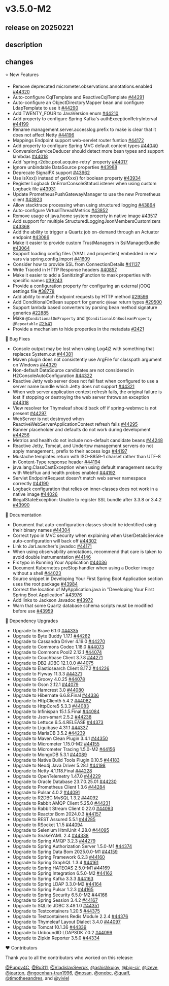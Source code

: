 # v3.5.0-M2

## release on 20250221

## description

## changes

⭐ New Features

* Remove deprecated micrometer.observations.annotations.enabled <a href="https://github.com/spring-projects/spring-boot/pull/44320" data-hovercard-type="pull_request" data-hovercard-url="/spring-projects/spring-boot/pull/44320/hovercard">#44320</a>
* Auto-configure CqlTemplate and ReactiveCqlTemplate <a href="https://github.com/spring-projects/spring-boot/pull/44291" data-hovercard-type="pull_request" data-hovercard-url="/spring-projects/spring-boot/pull/44291/hovercard">#44291</a>
* Auto-configure an ObjectDirectoryMapper bean and configure LdapTemplate to use it <a href="https://github.com/spring-projects/spring-boot/pull/44290" data-hovercard-type="pull_request" data-hovercard-url="/spring-projects/spring-boot/pull/44290/hovercard">#44290</a>
* Add TWENTY_FOUR to JavaVersion enum <a href="https://github.com/spring-projects/spring-boot/issues/44210" data-hovercard-type="issue" data-hovercard-url="/spring-projects/spring-boot/issues/44210/hovercard">#44210</a>
* Add property to configure Spring Kafka's authExceptionRetryInterval <a href="https://github.com/spring-projects/spring-boot/issues/44199" data-hovercard-type="issue" data-hovercard-url="/spring-projects/spring-boot/issues/44199/hovercard">#44199</a>
* Rename management.server.accesslog.prefix to make is clear that it does not affect Netty <a href="https://github.com/spring-projects/spring-boot/issues/44196" data-hovercard-type="issue" data-hovercard-url="/spring-projects/spring-boot/issues/44196/hovercard">#44196</a>
* Mappings Endpoint support web-servlet router funtion <a href="https://github.com/spring-projects/spring-boot/pull/44172" data-hovercard-type="pull_request" data-hovercard-url="/spring-projects/spring-boot/pull/44172/hovercard">#44172</a>
* Add property to configure Spring MVC default content types <a href="https://github.com/spring-projects/spring-boot/pull/44040" data-hovercard-type="pull_request" data-hovercard-url="/spring-projects/spring-boot/pull/44040/hovercard">#44040</a>
* ConversionServiceDeducer should detect more bean types and support lambdas <a href="https://github.com/spring-projects/spring-boot/issues/44018" data-hovercard-type="issue" data-hovercard-url="/spring-projects/spring-boot/issues/44018/hovercard">#44018</a>
* Add 'spring.r2dbc.pool.acquire-retry' property <a href="https://github.com/spring-projects/spring-boot/issues/44017" data-hovercard-type="issue" data-hovercard-url="/spring-projects/spring-boot/issues/44017/hovercard">#44017</a>
* Ignore unbindable DataSource properties <a href="https://github.com/spring-projects/spring-boot/issues/43988" data-hovercard-type="issue" data-hovercard-url="/spring-projects/spring-boot/issues/43988/hovercard">#43988</a>
* Deprecate SignalFX support <a href="https://github.com/spring-projects/spring-boot/issues/43962" data-hovercard-type="issue" data-hovercard-url="/spring-projects/spring-boot/issues/43962/hovercard">#43962</a>
* Use isXxx() instead of getXxx() for boolean property <a href="https://github.com/spring-projects/spring-boot/pull/43934" data-hovercard-type="pull_request" data-hovercard-url="/spring-projects/spring-boot/pull/43934/hovercard">#43934</a>
* Register Logback OnErrorConsoleStatusListener when using custom Logback file <a href="https://github.com/spring-projects/spring-boot/pull/43931" data-hovercard-type="pull_request" data-hovercard-url="/spring-projects/spring-boot/pull/43931/hovercard">#43931</a>
* Update PrometheusPushGatewayManager to use the new Prometheus client <a href="https://github.com/spring-projects/spring-boot/issues/43923" data-hovercard-type="issue" data-hovercard-url="/spring-projects/spring-boot/issues/43923/hovercard">#43923</a>
* Allow stacktrace processing when using structured logging <a href="https://github.com/spring-projects/spring-boot/issues/43864" data-hovercard-type="issue" data-hovercard-url="/spring-projects/spring-boot/issues/43864/hovercard">#43864</a>
* Auto-configure VirtualThreadMetrics <a href="https://github.com/spring-projects/spring-boot/pull/43852" data-hovercard-type="pull_request" data-hovercard-url="/spring-projects/spring-boot/pull/43852/hovercard">#43852</a>
* Remove usage of java.home system property in native image <a href="https://github.com/spring-projects/spring-boot/pull/43517" data-hovercard-type="pull_request" data-hovercard-url="/spring-projects/spring-boot/pull/43517/hovercard">#43517</a>
* Add support for multiple StructuredLoggingJsonMembersCustomizers <a href="https://github.com/spring-projects/spring-boot/pull/43368" data-hovercard-type="pull_request" data-hovercard-url="/spring-projects/spring-boot/pull/43368/hovercard">#43368</a>
* Add the ability to trigger a Quartz job on-demand through an Actuator endpoint <a href="https://github.com/spring-projects/spring-boot/pull/43086" data-hovercard-type="pull_request" data-hovercard-url="/spring-projects/spring-boot/pull/43086/hovercard">#43086</a>
* Make it easier to provide custom TrustManagers in SslManagerBundle <a href="https://github.com/spring-projects/spring-boot/issues/43064" data-hovercard-type="issue" data-hovercard-url="/spring-projects/spring-boot/issues/43064/hovercard">#43064</a>
* Support loading config files (YAML and properties) embedded in env vars via spring.config.import <a href="https://github.com/spring-projects/spring-boot/issues/41609" data-hovercard-type="issue" data-hovercard-url="/spring-projects/spring-boot/issues/41609/hovercard">#41609</a>
* Consider how to provide SSL from ConnectionDetails <a href="https://github.com/spring-projects/spring-boot/issues/41137" data-hovercard-type="issue" data-hovercard-url="/spring-projects/spring-boot/issues/41137/hovercard">#41137</a>
* Write TraceId in HTTP Response headers <a href="https://github.com/spring-projects/spring-boot/issues/40857" data-hovercard-type="issue" data-hovercard-url="/spring-projects/spring-boot/issues/40857/hovercard">#40857</a>
* Make it easier to add a SanitizingFunction to mask properties with specific names <a href="https://github.com/spring-projects/spring-boot/issues/39243" data-hovercard-type="issue" data-hovercard-url="/spring-projects/spring-boot/issues/39243/hovercard">#39243</a>
* Provide a configuration property for configuring an external jOOQ settings file <a href="https://github.com/spring-projects/spring-boot/issues/38778" data-hovercard-type="issue" data-hovercard-url="/spring-projects/spring-boot/issues/38778/hovercard">#38778</a>
* Add ability to match Endpoint requests by HTTP method <a href="https://github.com/spring-projects/spring-boot/pull/29596" data-hovercard-type="pull_request" data-hovercard-url="/spring-projects/spring-boot/pull/29596/hovercard">#29596</a>
* Add ConditionalOnBean support for generic <code>@Bean</code> return types <a href="https://github.com/spring-projects/spring-boot/pull/29500" data-hovercard-type="pull_request" data-hovercard-url="/spring-projects/spring-boot/pull/29500/hovercard">#29500</a>
* Support lambda based converters by parsing bean method signature generics <a href="https://github.com/spring-projects/spring-boot/pull/22885" data-hovercard-type="pull_request" data-hovercard-url="/spring-projects/spring-boot/pull/22885/hovercard">#22885</a>
* Make <code>@ConditionalOnProperty</code> and <code>@ConditionalOnBooleanProperty</code> <code>@Repeatable</code> <a href="https://github.com/spring-projects/spring-boot/issues/2541" data-hovercard-type="issue" data-hovercard-url="/spring-projects/spring-boot/issues/2541/hovercard">#2541</a>
* Provide a mechanism to hide properties in the metadata <a href="https://github.com/spring-projects/spring-boot/issues/2421" data-hovercard-type="issue" data-hovercard-url="/spring-projects/spring-boot/issues/2421/hovercard">#2421</a>

🐞 Bug Fixes

* Console output may be lost when using Log4j2 with something that replaces System.out <a href="https://github.com/spring-projects/spring-boot/issues/44381" data-hovercard-type="issue" data-hovercard-url="/spring-projects/spring-boot/issues/44381/hovercard">#44381</a>
* Maven plugin does not consistently use ArgFile for classpath argument on Windows <a href="https://github.com/spring-projects/spring-boot/issues/44329" data-hovercard-type="issue" data-hovercard-url="/spring-projects/spring-boot/issues/44329/hovercard">#44329</a>
* Non-default DataSource candidates are not considered in H2ConsoleAutoConfiguration <a href="https://github.com/spring-projects/spring-boot/issues/44322" data-hovercard-type="issue" data-hovercard-url="/spring-projects/spring-boot/issues/44322/hovercard">#44322</a>
* Reactive Jetty web server does not fail fast when configured to use a server name bundle which Jetty does not support <a href="https://github.com/spring-projects/spring-boot/issues/44321" data-hovercard-type="issue" data-hovercard-url="/spring-projects/spring-boot/issues/44321/hovercard">#44321</a>
* When web server application context refresh fails, the original failure is lost if stopping or destroying the web server throws an exception <a href="https://github.com/spring-projects/spring-boot/issues/44318" data-hovercard-type="issue" data-hovercard-url="/spring-projects/spring-boot/issues/44318/hovercard">#44318</a>
* View resolver for Thymeleaf should back off if spring-webmvc is not present <a href="https://github.com/spring-projects/spring-boot/issues/44297" data-hovercard-type="issue" data-hovercard-url="/spring-projects/spring-boot/issues/44297/hovercard">#44297</a>
* WebServer is not destroyed when ReactiveWebServerApplicationContext refresh fails <a href="https://github.com/spring-projects/spring-boot/issues/44295" data-hovercard-type="issue" data-hovercard-url="/spring-projects/spring-boot/issues/44295/hovercard">#44295</a>
* Banner placeholder and defaults do not work during development <a href="https://github.com/spring-projects/spring-boot/issues/44256" data-hovercard-type="issue" data-hovercard-url="/spring-projects/spring-boot/issues/44256/hovercard">#44256</a>
* Metrics and health do not include non-default candidate beans <a href="https://github.com/spring-projects/spring-boot/issues/44248" data-hovercard-type="issue" data-hovercard-url="/spring-projects/spring-boot/issues/44248/hovercard">#44248</a>
* Reactive Jetty, Tomcat, and Undertow management servers do not apply management_ prefix to their access logs <a href="https://github.com/spring-projects/spring-boot/issues/44197" data-hovercard-type="issue" data-hovercard-url="/spring-projects/spring-boot/issues/44197/hovercard">#44197</a>
* Mustache templates return with ISO-8859-1 charset rather than UTF-8 in Content-Type response header <a href="https://github.com/spring-projects/spring-boot/issues/44194" data-hovercard-type="issue" data-hovercard-url="/spring-projects/spring-boot/issues/44194/hovercard">#44194</a>
* java.lang.ClassCastException when using default management security with WebFlux and health probes enabled <a href="https://github.com/spring-projects/spring-boot/issues/44192" data-hovercard-type="issue" data-hovercard-url="/spring-projects/spring-boot/issues/44192/hovercard">#44192</a>
* Servlet EndpointRequest doesn't match web server namespace correctly <a href="https://github.com/spring-projects/spring-boot/issues/44190" data-hovercard-type="issue" data-hovercard-url="/spring-projects/spring-boot/issues/44190/hovercard">#44190</a>
* Logback configuration that relies on inner-classes does not work in a native image <a href="https://github.com/spring-projects/spring-boot/issues/44026" data-hovercard-type="issue" data-hovercard-url="/spring-projects/spring-boot/issues/44026/hovercard">#44026</a>
* IllegalStateException: Unable to register SSL bundle after 3.3.8 or 3.4.2 <a href="https://github.com/spring-projects/spring-boot/issues/43990" data-hovercard-type="issue" data-hovercard-url="/spring-projects/spring-boot/issues/43990/hovercard">#43990</a>

📔 Documentation

* Document that auto-configuration classes should be identified using their binary names <a href="https://github.com/spring-projects/spring-boot/issues/44304" data-hovercard-type="issue" data-hovercard-url="/spring-projects/spring-boot/issues/44304/hovercard">#44304</a>
* Correct typo in MVC security when explaining when UserDetailsService auto-configuration will back off <a href="https://github.com/spring-projects/spring-boot/issues/44302" data-hovercard-type="issue" data-hovercard-url="/spring-projects/spring-boot/issues/44302/hovercard">#44302</a>
* Link to JarLauncher's javadoc <a href="https://github.com/spring-projects/spring-boot/issues/44171" data-hovercard-type="issue" data-hovercard-url="/spring-projects/spring-boot/issues/44171/hovercard">#44171</a>
* When using observability annotations, recommend that care is taken to avoid double instrumentation <a href="https://github.com/spring-projects/spring-boot/issues/44146" data-hovercard-type="issue" data-hovercard-url="/spring-projects/spring-boot/issues/44146/hovercard">#44146</a>
* Fix typo in Running Your Application <a href="https://github.com/spring-projects/spring-boot/issues/44036" data-hovercard-type="issue" data-hovercard-url="/spring-projects/spring-boot/issues/44036/hovercard">#44036</a>
* Document Kubernetes preStop handler when using a Docker image without a shell <a href="https://github.com/spring-projects/spring-boot/issues/44023" data-hovercard-type="issue" data-hovercard-url="/spring-projects/spring-boot/issues/44023/hovercard">#44023</a>
* Source snippet in Developing Your First Spring Boot Application section uses the root package <a href="https://github.com/spring-projects/spring-boot/issues/43984" data-hovercard-type="issue" data-hovercard-url="/spring-projects/spring-boot/issues/43984/hovercard">#43984</a>
* Correct the location of MyApplication.java in "Developing Your First Spring Boot Application" <a href="https://github.com/spring-projects/spring-boot/issues/43976" data-hovercard-type="issue" data-hovercard-url="/spring-projects/spring-boot/issues/43976/hovercard">#43976</a>
* Add links to Jackson Javadoc <a href="https://github.com/spring-projects/spring-boot/issues/43972" data-hovercard-type="issue" data-hovercard-url="/spring-projects/spring-boot/issues/43972/hovercard">#43972</a>
* Warn that some Quartz database schema scripts must be modified before use <a href="https://github.com/spring-projects/spring-boot/issues/43959" data-hovercard-type="issue" data-hovercard-url="/spring-projects/spring-boot/issues/43959/hovercard">#43959</a>

🔨 Dependency Upgrades

* Upgrade to Brave 6.1.0 <a href="https://github.com/spring-projects/spring-boot/issues/44335" data-hovercard-type="issue" data-hovercard-url="/spring-projects/spring-boot/issues/44335/hovercard">#44335</a>
* Upgrade to Byte Buddy 1.17.1 <a href="https://github.com/spring-projects/spring-boot/issues/44282" data-hovercard-type="issue" data-hovercard-url="/spring-projects/spring-boot/issues/44282/hovercard">#44282</a>
* Upgrade to Cassandra Driver 4.19.0 <a href="https://github.com/spring-projects/spring-boot/issues/44270" data-hovercard-type="issue" data-hovercard-url="/spring-projects/spring-boot/issues/44270/hovercard">#44270</a>
* Upgrade to Commons Codec 1.18.0 <a href="https://github.com/spring-projects/spring-boot/issues/44073" data-hovercard-type="issue" data-hovercard-url="/spring-projects/spring-boot/issues/44073/hovercard">#44073</a>
* Upgrade to Commons Pool2 2.12.1 <a href="https://github.com/spring-projects/spring-boot/issues/44074" data-hovercard-type="issue" data-hovercard-url="/spring-projects/spring-boot/issues/44074/hovercard">#44074</a>
* Upgrade to Couchbase Client 3.7.8 <a href="https://github.com/spring-projects/spring-boot/issues/44271" data-hovercard-type="issue" data-hovercard-url="/spring-projects/spring-boot/issues/44271/hovercard">#44271</a>
* Upgrade to DB2 JDBC 12.1.0.0 <a href="https://github.com/spring-projects/spring-boot/issues/44075" data-hovercard-type="issue" data-hovercard-url="/spring-projects/spring-boot/issues/44075/hovercard">#44075</a>
* Upgrade to Elasticsearch Client 8.17.2 <a href="https://github.com/spring-projects/spring-boot/issues/44226" data-hovercard-type="issue" data-hovercard-url="/spring-projects/spring-boot/issues/44226/hovercard">#44226</a>
* Upgrade to Flyway 11.3.3 <a href="https://github.com/spring-projects/spring-boot/issues/44371" data-hovercard-type="issue" data-hovercard-url="/spring-projects/spring-boot/issues/44371/hovercard">#44371</a>
* Upgrade to Groovy 4.0.25 <a href="https://github.com/spring-projects/spring-boot/issues/44078" data-hovercard-type="issue" data-hovercard-url="/spring-projects/spring-boot/issues/44078/hovercard">#44078</a>
* Upgrade to Gson 2.12.1 <a href="https://github.com/spring-projects/spring-boot/issues/44079" data-hovercard-type="issue" data-hovercard-url="/spring-projects/spring-boot/issues/44079/hovercard">#44079</a>
* Upgrade to Hamcrest 3.0 <a href="https://github.com/spring-projects/spring-boot/issues/44080" data-hovercard-type="issue" data-hovercard-url="/spring-projects/spring-boot/issues/44080/hovercard">#44080</a>
* Upgrade to Hibernate 6.6.8.Final <a href="https://github.com/spring-projects/spring-boot/issues/44336" data-hovercard-type="issue" data-hovercard-url="/spring-projects/spring-boot/issues/44336/hovercard">#44336</a>
* Upgrade to HttpClient5 5.4.2 <a href="https://github.com/spring-projects/spring-boot/issues/44082" data-hovercard-type="issue" data-hovercard-url="/spring-projects/spring-boot/issues/44082/hovercard">#44082</a>
* Upgrade to HttpCore5 5.3.3 <a href="https://github.com/spring-projects/spring-boot/issues/44083" data-hovercard-type="issue" data-hovercard-url="/spring-projects/spring-boot/issues/44083/hovercard">#44083</a>
* Upgrade to Infinispan 15.1.5.Final <a href="https://github.com/spring-projects/spring-boot/issues/44084" data-hovercard-type="issue" data-hovercard-url="/spring-projects/spring-boot/issues/44084/hovercard">#44084</a>
* Upgrade to Json-smart 2.5.2 <a href="https://github.com/spring-projects/spring-boot/issues/44238" data-hovercard-type="issue" data-hovercard-url="/spring-projects/spring-boot/issues/44238/hovercard">#44238</a>
* Upgrade to Lettuce 6.5.4.RELEASE <a href="https://github.com/spring-projects/spring-boot/issues/44373" data-hovercard-type="issue" data-hovercard-url="/spring-projects/spring-boot/issues/44373/hovercard">#44373</a>
* Upgrade to Liquibase 4.31.1 <a href="https://github.com/spring-projects/spring-boot/issues/44337" data-hovercard-type="issue" data-hovercard-url="/spring-projects/spring-boot/issues/44337/hovercard">#44337</a>
* Upgrade to MariaDB 3.5.2 <a href="https://github.com/spring-projects/spring-boot/issues/44239" data-hovercard-type="issue" data-hovercard-url="/spring-projects/spring-boot/issues/44239/hovercard">#44239</a>
* Upgrade to Maven Clean Plugin 3.4.1 <a href="https://github.com/spring-projects/spring-boot/issues/44350" data-hovercard-type="issue" data-hovercard-url="/spring-projects/spring-boot/issues/44350/hovercard">#44350</a>
* Upgrade to Micrometer 1.15.0-M2 <a href="https://github.com/spring-projects/spring-boot/issues/44155" data-hovercard-type="issue" data-hovercard-url="/spring-projects/spring-boot/issues/44155/hovercard">#44155</a>
* Upgrade to Micrometer Tracing 1.5.0-M2 <a href="https://github.com/spring-projects/spring-boot/issues/44156" data-hovercard-type="issue" data-hovercard-url="/spring-projects/spring-boot/issues/44156/hovercard">#44156</a>
* Upgrade to MongoDB 5.3.1 <a href="https://github.com/spring-projects/spring-boot/issues/44089" data-hovercard-type="issue" data-hovercard-url="/spring-projects/spring-boot/issues/44089/hovercard">#44089</a>
* Upgrade to Native Build Tools Plugin 0.10.5 <a href="https://github.com/spring-projects/spring-boot/issues/44183" data-hovercard-type="issue" data-hovercard-url="/spring-projects/spring-boot/issues/44183/hovercard">#44183</a>
* Upgrade to Neo4j Java Driver 5.28.1 <a href="https://github.com/spring-projects/spring-boot/issues/44198" data-hovercard-type="issue" data-hovercard-url="/spring-projects/spring-boot/issues/44198/hovercard">#44198</a>
* Upgrade to Netty 4.1.118.Final <a href="https://github.com/spring-projects/spring-boot/issues/44228" data-hovercard-type="issue" data-hovercard-url="/spring-projects/spring-boot/issues/44228/hovercard">#44228</a>
* Upgrade to OpenTelemetry 1.47.0 <a href="https://github.com/spring-projects/spring-boot/issues/44229" data-hovercard-type="issue" data-hovercard-url="/spring-projects/spring-boot/issues/44229/hovercard">#44229</a>
* Upgrade to Oracle Database 23.7.0.25.01 <a href="https://github.com/spring-projects/spring-boot/issues/44230" data-hovercard-type="issue" data-hovercard-url="/spring-projects/spring-boot/issues/44230/hovercard">#44230</a>
* Upgrade to Prometheus Client 1.3.6 <a href="https://github.com/spring-projects/spring-boot/issues/44284" data-hovercard-type="issue" data-hovercard-url="/spring-projects/spring-boot/issues/44284/hovercard">#44284</a>
* Upgrade to Pulsar 4.0.2 <a href="https://github.com/spring-projects/spring-boot/issues/44091" data-hovercard-type="issue" data-hovercard-url="/spring-projects/spring-boot/issues/44091/hovercard">#44091</a>
* Upgrade to R2DBC MySQL 1.3.2 <a href="https://github.com/spring-projects/spring-boot/issues/44092" data-hovercard-type="issue" data-hovercard-url="/spring-projects/spring-boot/issues/44092/hovercard">#44092</a>
* Upgrade to Rabbit AMQP Client 5.25.0 <a href="https://github.com/spring-projects/spring-boot/issues/44231" data-hovercard-type="issue" data-hovercard-url="/spring-projects/spring-boot/issues/44231/hovercard">#44231</a>
* Upgrade to Rabbit Stream Client 0.22.0 <a href="https://github.com/spring-projects/spring-boot/issues/44093" data-hovercard-type="issue" data-hovercard-url="/spring-projects/spring-boot/issues/44093/hovercard">#44093</a>
* Upgrade to Reactor Bom 2024.0.3 <a href="https://github.com/spring-projects/spring-boot/issues/44157" data-hovercard-type="issue" data-hovercard-url="/spring-projects/spring-boot/issues/44157/hovercard">#44157</a>
* Upgrade to REST Assured 5.5.1 <a href="https://github.com/spring-projects/spring-boot/issues/44285" data-hovercard-type="issue" data-hovercard-url="/spring-projects/spring-boot/issues/44285/hovercard">#44285</a>
* Upgrade to RSocket 1.1.5 <a href="https://github.com/spring-projects/spring-boot/issues/44094" data-hovercard-type="issue" data-hovercard-url="/spring-projects/spring-boot/issues/44094/hovercard">#44094</a>
* Upgrade to Selenium HtmlUnit 4.28.0 <a href="https://github.com/spring-projects/spring-boot/issues/44095" data-hovercard-type="issue" data-hovercard-url="/spring-projects/spring-boot/issues/44095/hovercard">#44095</a>
* Upgrade to SnakeYAML 2.4 <a href="https://github.com/spring-projects/spring-boot/issues/44338" data-hovercard-type="issue" data-hovercard-url="/spring-projects/spring-boot/issues/44338/hovercard">#44338</a>
* Upgrade to Spring AMQP 3.2.3 <a href="https://github.com/spring-projects/spring-boot/issues/44279" data-hovercard-type="issue" data-hovercard-url="/spring-projects/spring-boot/issues/44279/hovercard">#44279</a>
* Upgrade to Spring Authorization Server 1.5.0-M1 <a href="https://github.com/spring-projects/spring-boot/issues/44374" data-hovercard-type="issue" data-hovercard-url="/spring-projects/spring-boot/issues/44374/hovercard">#44374</a>
* Upgrade to Spring Data Bom 2025.0.0-M1 <a href="https://github.com/spring-projects/spring-boot/issues/44159" data-hovercard-type="issue" data-hovercard-url="/spring-projects/spring-boot/issues/44159/hovercard">#44159</a>
* Upgrade to Spring Framework 6.2.3 <a href="https://github.com/spring-projects/spring-boot/issues/44160" data-hovercard-type="issue" data-hovercard-url="/spring-projects/spring-boot/issues/44160/hovercard">#44160</a>
* Upgrade to Spring GraphQL 1.3.4 <a href="https://github.com/spring-projects/spring-boot/issues/44161" data-hovercard-type="issue" data-hovercard-url="/spring-projects/spring-boot/issues/44161/hovercard">#44161</a>
* Upgrade to Spring HATEOAS 2.5.0-M1 <a href="https://github.com/spring-projects/spring-boot/issues/44169" data-hovercard-type="issue" data-hovercard-url="/spring-projects/spring-boot/issues/44169/hovercard">#44169</a>
* Upgrade to Spring Integration 6.5.0-M2 <a href="https://github.com/spring-projects/spring-boot/issues/44162" data-hovercard-type="issue" data-hovercard-url="/spring-projects/spring-boot/issues/44162/hovercard">#44162</a>
* Upgrade to Spring Kafka 3.3.3 <a href="https://github.com/spring-projects/spring-boot/issues/44163" data-hovercard-type="issue" data-hovercard-url="/spring-projects/spring-boot/issues/44163/hovercard">#44163</a>
* Upgrade to Spring LDAP 3.3.0-M2 <a href="https://github.com/spring-projects/spring-boot/issues/44164" data-hovercard-type="issue" data-hovercard-url="/spring-projects/spring-boot/issues/44164/hovercard">#44164</a>
* Upgrade to Spring Pulsar 1.2.3 <a href="https://github.com/spring-projects/spring-boot/issues/44165" data-hovercard-type="issue" data-hovercard-url="/spring-projects/spring-boot/issues/44165/hovercard">#44165</a>
* Upgrade to Spring Security 6.5.0-M2 <a href="https://github.com/spring-projects/spring-boot/issues/44166" data-hovercard-type="issue" data-hovercard-url="/spring-projects/spring-boot/issues/44166/hovercard">#44166</a>
* Upgrade to Spring Session 3.4.2 <a href="https://github.com/spring-projects/spring-boot/issues/44167" data-hovercard-type="issue" data-hovercard-url="/spring-projects/spring-boot/issues/44167/hovercard">#44167</a>
* Upgrade to SQLite JDBC 3.49.1.0 <a href="https://github.com/spring-projects/spring-boot/issues/44351" data-hovercard-type="issue" data-hovercard-url="/spring-projects/spring-boot/issues/44351/hovercard">#44351</a>
* Upgrade to Testcontainers 1.20.5 <a href="https://github.com/spring-projects/spring-boot/issues/44375" data-hovercard-type="issue" data-hovercard-url="/spring-projects/spring-boot/issues/44375/hovercard">#44375</a>
* Upgrade to Testcontainers Redis Module 2.2.4 <a href="https://github.com/spring-projects/spring-boot/issues/44376" data-hovercard-type="issue" data-hovercard-url="/spring-projects/spring-boot/issues/44376/hovercard">#44376</a>
* Upgrade to Thymeleaf Layout Dialect 3.4.0 <a href="https://github.com/spring-projects/spring-boot/issues/44097" data-hovercard-type="issue" data-hovercard-url="/spring-projects/spring-boot/issues/44097/hovercard">#44097</a>
* Upgrade to Tomcat 10.1.36 <a href="https://github.com/spring-projects/spring-boot/issues/44339" data-hovercard-type="issue" data-hovercard-url="/spring-projects/spring-boot/issues/44339/hovercard">#44339</a>
* Upgrade to UnboundID LDAPSDK 7.0.2 <a href="https://github.com/spring-projects/spring-boot/issues/44099" data-hovercard-type="issue" data-hovercard-url="/spring-projects/spring-boot/issues/44099/hovercard">#44099</a>
* Upgrade to Zipkin Reporter 3.5.0 <a href="https://github.com/spring-projects/spring-boot/issues/44334" data-hovercard-type="issue" data-hovercard-url="/spring-projects/spring-boot/issues/44334/hovercard">#44334</a>

❤️ Contributors

Thank you to all the contributors who worked on this release:

<a class="user-mention notranslate" data-hovercard-type="user" data-hovercard-url="/users/Puppy4C/hovercard" data-octo-click="hovercard-link-click" data-octo-dimensions="link_type:self" href="https://github.com/Puppy4C">@Puppy4C</a>, <a class="user-mention notranslate" data-hovercard-type="user" data-hovercard-url="/users/Ru311/hovercard" data-octo-click="hovercard-link-click" data-octo-dimensions="link_type:self" href="https://github.com/Ru311">@Ru311</a>, <a class="user-mention notranslate" data-hovercard-type="user" data-hovercard-url="/users/VladislavSevruk/hovercard" data-octo-click="hovercard-link-click" data-octo-dimensions="link_type:self" href="https://github.com/VladislavSevruk">@VladislavSevruk</a>, <a class="user-mention notranslate" data-hovercard-type="user" data-hovercard-url="/users/ashishkujoy/hovercard" data-octo-click="hovercard-link-click" data-octo-dimensions="link_type:self" href="https://github.com/ashishkujoy">@ashishkujoy</a>, <a class="user-mention notranslate" data-hovercard-type="user" data-hovercard-url="/users/big-cir/hovercard" data-octo-click="hovercard-link-click" data-octo-dimensions="link_type:self" href="https://github.com/big-cir">@big-cir</a>, <a class="user-mention notranslate" data-hovercard-type="user" data-hovercard-url="/users/izeye/hovercard" data-octo-click="hovercard-link-click" data-octo-dimensions="link_type:self" href="https://github.com/izeye">@izeye</a>, <a class="user-mention notranslate" data-hovercard-type="user" data-hovercard-url="/users/jearton/hovercard" data-octo-click="hovercard-link-click" data-octo-dimensions="link_type:self" href="https://github.com/jearton">@jearton</a>, <a class="user-mention notranslate" data-hovercard-type="user" data-hovercard-url="/users/ngocnhan-tran1996/hovercard" data-octo-click="hovercard-link-click" data-octo-dimensions="link_type:self" href="https://github.com/ngocnhan-tran1996">@ngocnhan-tran1996</a>, <a class="user-mention notranslate" data-hovercard-type="user" data-hovercard-url="/users/nosan/hovercard" data-octo-click="hovercard-link-click" data-octo-dimensions="link_type:self" href="https://github.com/nosan">@nosan</a>, <a class="user-mention notranslate" data-hovercard-type="user" data-hovercard-url="/users/onobc/hovercard" data-octo-click="hovercard-link-click" data-octo-dimensions="link_type:self" href="https://github.com/onobc">@onobc</a>, <a class="user-mention notranslate" data-hovercard-type="user" data-hovercard-url="/users/quaff/hovercard" data-octo-click="hovercard-link-click" data-octo-dimensions="link_type:self" href="https://github.com/quaff">@quaff</a>, <a class="user-mention notranslate" data-hovercard-type="user" data-hovercard-url="/users/timotheeandres/hovercard" data-octo-click="hovercard-link-click" data-octo-dimensions="link_type:self" href="https://github.com/timotheeandres">@timotheeandres</a>, and <a class="user-mention notranslate" data-hovercard-type="user" data-hovercard-url="/users/viviel/hovercard" data-octo-click="hovercard-link-click" data-octo-dimensions="link_type:self" href="https://github.com/viviel">@viviel</a>

